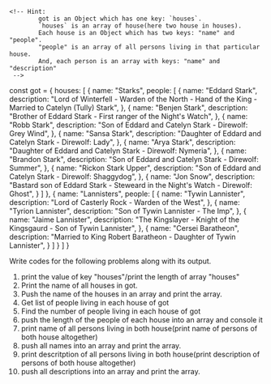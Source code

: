<!-- Game of Thrones : Houses And People"s Name -->
<!-- Try to first understand how Array in Objects & Objects in Array are arranged in this example.
    Only when you don't get it by yourself, comeback again and read the hint -->
    <!-- Hint:
            got is an Object which has one key: `houses`.
            `houses` is an array of house(here two house in houses).
            Each house is an Object which has two keys: "name" and "people".
            "people" is an array of all persons living in that particular house.
            And, each person is an array with keys: "name" and "description"
     -->
    



const got = {
  houses: [
    {
      name: "Starks",
      people: [
        {
          name: "Eddard Stark",
          description:
            "Lord of Winterfell - Warden of the North - Hand of the King - Married to Catelyn (Tully) Stark",
        },
        {
          name: "Benjen Stark",
          description:
            "Brother of Eddard Stark - First ranger of the Night's Watch",
        },
        {
          name: "Robb Stark",
          description: "Son of Eddard and Catelyn Stark - Direwolf: Grey Wind",
        },
        {
          name: "Sansa Stark",
          description: "Daughter of Eddard and Catelyn Stark - Direwolf: Lady",
        },
        {
          name: "Arya Stark",
          description:
            "Daughter of Eddard and Catelyn Stark - Direwolf: Nymeria",
        },
        {
          name: "Brandon Stark",
          description: "Son of Eddard and Catelyn Stark - Direwolf: Summer",
        },
        {
          name: "Rickon Stark Upper",
          description: "Son of Eddard and Catelyn Stark - Direwolf: Shaggydog",
        },
        {
          name: "Jon Snow",
          description:
            "Bastard son of Eddard Stark - Steweard in the Night's Watch - Direwolf: Ghost",
        }
      ]
    },
    {
      name: "Lannisters",
      people: [
        {
          name: "Tywin Lannister",
          description: "Lord of Casterly Rock - Warden of the West",
        },
        {
          name: "Tyrion Lannister",
          description: "Son of Tywin Lannister - The Imp",
        },
        {
          name: "Jaime Lannister",
          description:
            "The Kingslayer - Knight of the Kingsgaurd - Son of Tywin Lannister",
        },
        {
          name: "Cersei Baratheon",
          description:
            "Married to King Robert Baratheon - Daughter of Tywin Lannister",
        }
      ]
    }
  ]
}


<!-- questions -->
Write codes for the following problems along with its output.
1. print the value of key "houses"/print the length of array "houses"
2. Print the name of all houses in got.
3. Push the name of the houses in an array and print the array.
3. Get list of people living in each house of got
4. Find the number of people living in each house of got
5. push the length of the people of each house into an array and console it
6. print name of all persons living in both house(print name of persons of both house altogether)
7. push all names into an array and print the array.
8. print descritption of all persons living in both house(print description of persons of both house altogether)
9. push all descriptions into an array and print the array.